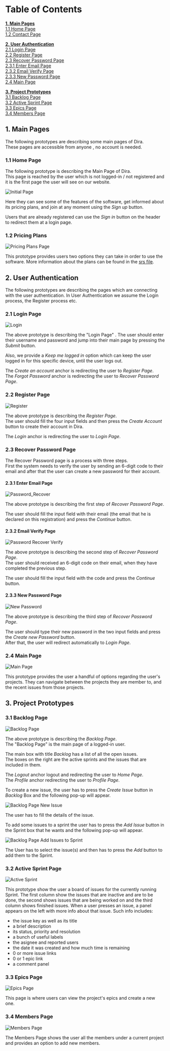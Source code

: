 # Table of Contents

**[1. Main Pages](#1-main-pages)**\
[1.1 Home Page](#11-home-page)\
[1.2 Contact Page](#12-contact-page)

**[2. User Authentication](#2-user-authentication)**\
[2.1 Login Page](#21-login-page)\
[2.2 Register Page](#22-register-page)\
[2.3 Recover Password Page](#23-recover-password-page)\
[2.3.1 Enter Email Page](#231-enter-email-page)\
[2.3.2 Email Verify Page](#232-email-verify-page)\
[2.3.3 New Password Page](#233-new-password-page)\
[2.4 Main Page](#24-main-page)

**[3. Project Prototypes](#3-project-prototypes)**\
[3.1 Backlog Page](#31-backlog-page)\
[3.2 Active Sprint Page](#32-active-sprint-page)\
[3.3 Epics Page](#33-epics-page)\
[3.4 Members Page](#34-members-page)
## 1. Main Pages

The following prototypes are describing some main pages of Dira.\
These pages are accessible from anyone , no account is needed.

### 1.1 Home Page

The following prototype is describing the Main Page of Dira.\
This page is reached by the user which is not logged-in / not registered and it is the first page the user will see on our website.

![Initial Page](prototypes/Main.jpg?raw=true "Initial Page")

Here they can see some of the features of the software, get informed about its pricing plans,
and join at any moment using the *Sign up* button.

Users that are already registered can use the *Sign in* button on the header to redirect them 
at a login page.

### 1.2 Pricing Plans

![Pricing Plans Page](prototypes/pricing.jpg?raw=true "Pricing Plans")

This prototype provides users two options they can take in order to use the software.
More information about the plans can be found in the [srs file](srs.md).


## 2. User Authentication

The following prototypes are describing the pages which are connecting with the user authentication.
In User Authentication we assume the Login process, the Register process etc.

### 2.1 Login Page

![Login](prototypes/login.png?raw=true "Login")

The above prototype is describing the "Login Page" .
The user should enter their username and password and jump into their main page by pressing the *Submit* button.

Also, we provide a *Keep me logged in* option which can keep the user logged in for this specific device, until the user logs out.

The *Create an account* anchor is redirecting the user to *Register Page*.\
The *Forgot Password* anchor is redirecting the user to *Recover Password Page*.

### 2.2 Register Page

![Register](prototypes/register.png?raw=true "Register")

The above prototype is describing the *Register Page*.\
The user should fill the four input fields and then press the *Create Account* button to create their account in Dira.

The *Login* anchor is redirecting the user to *Login Page*.

### 2.3 Recover Password Page

The Recover Password page is a process with three steps. \
First the system needs to verify the user by sending an 6-digit code to their email and after that the user can create a new password for their account.

#### 2.3.1 Enter Email Page

![Password_Recover](prototypes/recovery_email.png?raw=true "Password Recover")

The above prototype is describing the first step of  *Recover Password Page*.

The user should fill the input field with their email (the email that he is declared on this registration) and press the *Continue* button.

#### 2.3.2 Email Verify Page

![Password Recover Verify](prototypes/recovery_verification_code.png?raw=true "Password Recover Verify")

The above prototype is describing the second step of *Recover Password Page*.\
The user should received an 6-digit code on their email, when they have completed the previous step.

The user should fill the input field with the code and press the *Continue* button.

#### 2.3.3 New Password Page

![New Password](prototypes/recovery_new_password.png?raw=true "Enter new Password")

The above prototype is describing the third step of *Recover Password Page*.

The user should type their new password in the two input fields and press the *Create new Password* button.\
After that, the user will redirect automatically to  *Login Page*.

### 2.4 Main Page

![Main Page](prototypes/product-main.png?raw=true "Main page")

This prototype provides the user a handful of options regarding the user's projects.
They can navigate between the projects they are member to, and the recent issues from those projects.


## 3. Project Prototypes

### 3.1 Backlog Page

![Backlog Page](prototypes/backlog.png?raw=true "Backlog Page")

The above prototype is describing the *Backlog Page*.\
The "Backlog Page" is the main page of a logged-in user.

The main box with title *Backlog* has a list of all the open issues. \
The boxes on the right are the active sprints and the issues that are included in them.

The *Logout* anchor logout and redirecting the user to *Home Page*.\
The *Profile* anchor redirecting the user to *Profile Page*.

To create a new issue, the user has to press the *Create Issue* button in *Backlog* Box and the following pop-up will appear.

![Backlog Page New Issue](prototypes/backlog-new_issue.png?raw=true "Backlog Page New Issue")

The user has to fill the details of the issue.


To add some issues to a sprint the user has to press the *Add Issue* button in the Sprint box that he wants and the following pop-up will appear.

![Backlog Page Add Issues to Sprint](prototypes/backlog-issues_to_sprint.png?raw=true "Backlog Add Issues to Sprint")

The User has to select the issue(s) and then has to press the *Add* button to add them to the Sprint.

### 3.2 Active Sprint Page

![Active Sprint](prototypes/active_sprint.png?raw=True "Active Sprint Page")

This prototype show the user a board of issues for the currently running Sprint.
The first column show the issues that are inactive and are to be done, the second shows issues that are being worked on and the third column shows finished issues. When a user presses an issue, a panel appears on the left with more info about that issue.
Such info includes:
- the issue key as well as its title
- a brief description
- its status, priority and resolution
- a bunch of useful labels
- the asignee and reported users
- the date it was created and how much time is remaining
- 0 or more issue links
- 0 or 1 epic link
- a comment panel

### 3.3 Epics Page

![Epics Page](prototypes/epics.png?raw=True "Epics Page")

This page is where users can view the project's epics and create a new one.

### 3.4 Members Page

![Members Page](prototypes/epics.png?raw=True "Members Page")

The Members Page shows the user all the members under a current project and provides an option to add new members.
